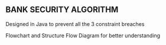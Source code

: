 <h2>BANK SECURITY ALGORITHM</h2>
<p>Designed in Java to prevent all the 3 constraint breaches</p>
<p>Flowchart and Structure Flow Diagram for better understanding</p>
